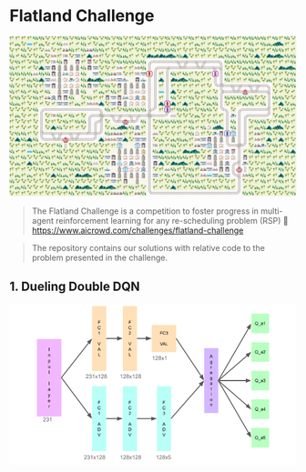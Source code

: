 # Flatland Challenge
![](trains.gif)
> The Flatland Challenge is a competition to foster progress in multi-agent reinforcement learning for any re-scheduling problem (RSP) :link: https://www.aicrowd.com/challenges/flatland-challenge

> The repository contains our solutions with relative code to the problem presented in the challenge.

## 1. Dueling Double DQN
![](Model.png)
